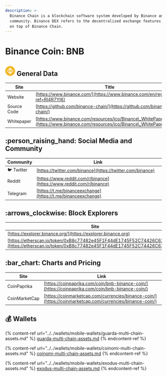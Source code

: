 ```yaml
---
description: >-
  Binance Chain is a blockchain software system developed by Binance and its
  community. Binance DEX refers to the decentralized exchange features developed
  on top of Binance Chain.
---
```


# Binance Coin: BNB

## <img src="../../.gitbook/assets/bnb.png" alt="" data-size="original"> General Data

| Site        | Title                                                                                                                                  |
| ----------- | -------------------------------------------------------------------------------------------------------------------------------------- |
| Website     | [https://www.binance.com/](https://www.binance.com/en/register?ref=RI4R7YI6)                                                           |
| Source Code | [https://github.com/binance-chain/](https://github.com/binance-chain/)                                                                 |
| Whitepaper  | [https://www.binance.com/resources/ico/Binance\_WhitePaper\_en.pdf](https://www.binance.com/resources/ico/Binance\_WhitePaper\_en.pdf) |

## :person\_raising\_hand: Social Media and Community

| Community      | Link                                                                 |
| -------------- | -------------------------------------------------------------------- |
| :bird: Twitter | [https://twitter.com/binance](https://twitter.com/binance)           |
| Reddit         | [https://www.reddit.com/r/binance](https://www.reddit.com/r/binance) |
| Telegram       | [https://t.me/binanceexchange](https://t.me/binanceexchange)         |

## :arrows\_clockwise: Block Explorers

| Site                                                                                                                                           |
| ---------------------------------------------------------------------------------------------------------------------------------------------- |
| [https://explorer.binance.org/](https://explorer.binance.org)                                                                                  |
| [https://etherscan.io/token/0xB8c77482e45F1F44dE1745F52C74426C631bDD52](https://etherscan.io/token/0xB8c77482e45F1F44dE1745F52C74426C631bDD52) |

## :bar\_chart: Charts and Pricing

| Site          | Link                                                                                                     |
| ------------- | -------------------------------------------------------------------------------------------------------- |
| CoinPaprika   | [https://coinpaprika.com/coin/bnb-binance-coin/](https://coinpaprika.com/coin/bnb-binance-coin/)         |
| CoinMarketCap | [https://coinmarketcap.com/currencies/binance-coin/](https://coinmarketcap.com/currencies/binance-coin/) |

## :moneybag: Wallets

{% content-ref url="../../wallets/mobile-wallets/guarda-multi-chain-assets.md" %}
[guarda-multi-chain-assets.md](../../wallets/mobile-wallets/guarda-multi-chain-assets.md)
{% endcontent-ref %}

{% content-ref url="../../wallets/mobile-wallets/coinomi-multi-chain-assets.md" %}
[coinomi-multi-chain-assets.md](../../wallets/mobile-wallets/coinomi-multi-chain-assets.md)
{% endcontent-ref %}

{% content-ref url="../../wallets/mobile-wallets/exodus-multi-chain-assets.md" %}
[exodus-multi-chain-assets.md](../../wallets/mobile-wallets/exodus-multi-chain-assets.md)
{% endcontent-ref %}
